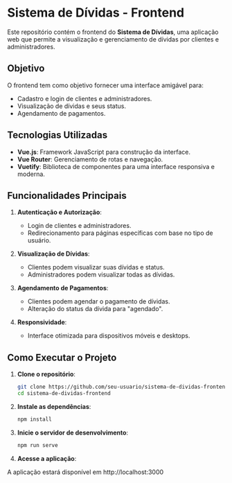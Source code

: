 # Sistema de Dívidas - Frontend

Este repositório contém o frontend do **Sistema de Dívidas**, uma aplicação web que permite a visualização e gerenciamento de dívidas por clientes e administradores.

## Objetivo

O frontend tem como objetivo fornecer uma interface amigável para:

- Cadastro e login de clientes e administradores.
- Visualização de dívidas e seus status.
- Agendamento de pagamentos.

## Tecnologias Utilizadas

- **Vue.js**: Framework JavaScript para construção da interface.
- **Vue Router**: Gerenciamento de rotas e navegação.
- **Vuetify**: Biblioteca de componentes para uma interface responsiva e moderna.

## Funcionalidades Principais

1. **Autenticação e Autorização**:
   - Login de clientes e administradores.
   - Redirecionamento para páginas específicas com base no tipo de usuário.

2. **Visualização de Dívidas**:
   - Clientes podem visualizar suas dívidas e status.
   - Administradores podem visualizar todas as dívidas.

3. **Agendamento de Pagamentos**:
   - Clientes podem agendar o pagamento de dívidas.
   - Alteração do status da dívida para "agendado".

4. **Responsividade**:
   - Interface otimizada para dispositivos móveis e desktops.

## Como Executar o Projeto

1. **Clone o repositório**:
   ```bash
   git clone https://github.com/seu-usuario/sistema-de-dividas-frontend.git
   cd sistema-de-dividas-frontend

2. **Instale as dependências**:
   ```bash
   npm install

3. **Inicie o servidor de desenvolvimento**:
   ```bash
   npm run serve

4. **Acesse a aplicação**:
   
  A aplicação estará disponível em http://localhost:3000

